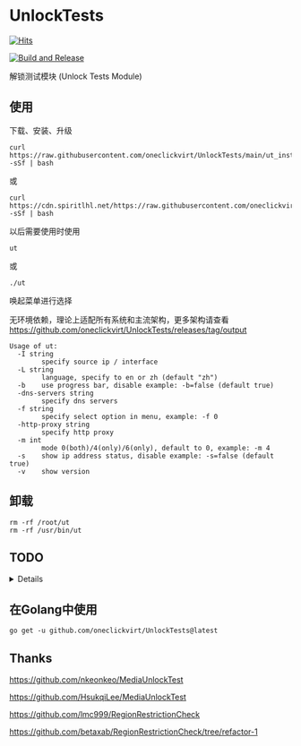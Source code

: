 # UnlockTests

[![Hits](https://hits.spiritlhl.net/UnlockTests.svg?action=hit&title=Hits&title_bg=%23555555&count_bg=%230eecf8&edge_flat=false)](https://hits.spiritlhl.net)

[![Build and Release](https://github.com/oneclickvirt/UnlockTests/actions/workflows/main.yaml/badge.svg)](https://github.com/oneclickvirt/UnlockTests/actions/workflows/main.yaml)

解锁测试模块 (Unlock Tests Module)

## 使用

下载、安装、升级

```shell
curl https://raw.githubusercontent.com/oneclickvirt/UnlockTests/main/ut_install.sh -sSf | bash
```

或

```
curl https://cdn.spiritlhl.net/https://raw.githubusercontent.com/oneclickvirt/UnlockTests/main/ut_install.sh -sSf | bash
```

以后需要使用时使用

```
ut
```

或

```
./ut
```

唤起菜单进行选择

无环境依赖，理论上适配所有系统和主流架构，更多架构请查看 https://github.com/oneclickvirt/UnlockTests/releases/tag/output

```
Usage of ut:
  -I string
        specify source ip / interface
  -L string
        language, specify to en or zh (default "zh")
  -b    use progress bar, disable example: -b=false (default true)
  -dns-servers string
        specify dns servers
  -f string
        specify select option in menu, example: -f 0
  -http-proxy string
        specify http proxy
  -m int
        mode 0(both)/4(only)/6(only), default to 0, example: -m 4
  -s    show ip address status, disable example: -s=false (default true)
  -v    show version
```

## 卸载

```
rm -rf /root/ut
rm -rf /usr/bin/ut
```

## TODO

<details>

### 无效检测

需要重新构建检测逻辑

```
ElevenSportsTW

CineMax

NPO Start Plus                   Unknown: Token get null

KPLUS - ssoToken 已过期

TV360 - 登录认证已过期

Salto - Get remote error: tls: unrecognized name

PCRJP - stream error: stream ID 1; INTERNAL_ERROR; received from peer
```

### 部分失效

有替代的检测，但仍保留失效检测的部分，未知是否完全失效

```
TikTok - 在 hk、jp 上测试时不时测不出，在 tw 上失效的概率更大，其他地区没有问题

BilibiliID - 对应URL请求无论如何都返回为空 {"code":10004001,"message":"10004001","ttl":1,"data":null}

BilibiliTH - 对应URL请求无论如何都返回为空 {"code":10004001,"message":"10004001","ttl":1,"data":null}

BilibiliVN - 对应URL请求无论如何都返回为空 {"code":10004001,"message":"10004001","ttl":1,"data":null}
```

### 无需支持

不需要再做支持

```
KBSAmerican - 不再支持本地区

Paravi - 已迁移并集成到 U-NEXT 中。由于整合，除了传统的Paravi作品外，现在还有电影、动漫、亚洲和外国戏剧等等可以无限观看。

HBOGOEurope - api.ugw.hbogo.eu 已经 host 为空了 查询不到内容

HBOSpain - api-discovery.hbo.eu 的 host 已经为空了

HBOGO - 被 HBOMax 替代合并了

HBO_Nordic - 被合并了

HBO_Portugal - 被合并了

PopcornFlix - 已关服

WorldFlipper - 已关服

KonosubaFD - 已关服
```

</details>

## 在Golang中使用

```
go get -u github.com/oneclickvirt/UnlockTests@latest
```

## Thanks

https://github.com/nkeonkeo/MediaUnlockTest

https://github.com/HsukqiLee/MediaUnlockTest

https://github.com/lmc999/RegionRestrictionCheck

https://github.com/betaxab/RegionRestrictionCheck/tree/refactor-1
